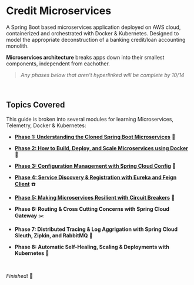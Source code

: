 # Credit Microservices
A Spring Boot based microservices application deployed on AWS cloud, containerized and orchestrated with Docker &amp; Kubernetes. Designed to model the appropriate deconstruction of a banking credit/loan accounting monolith.

**Microservices architecture** breaks apps down into their smallest components, independent from eachother.

> *Any phases below that aren't hyperlinked will be complete by 10/14*

<br>

## Topics Covered
This guide is broken into several modules for learning Microservices, Telemetry, Docker & Kubernetes:

- [**Phase 1: Understanding the Cloned Spring Boot Microservices**](https://github.com/sophiagavrila/credit-microservices/tree/main/phase1) :brain:

- [**Phase 2: How to Build, Deploy, and Scale Microservices using Docker**](https://github.com/sophiagavrila/credit-microservices/tree/main/phase2) :whale:

- [**Phase 3: Configuration Management with Spring Cloud Config**](https://github.com/sophiagavrila/credit-microservices/tree/main/phase3) :key:

- [**Phase 4: Service Discovery & Registration with Eureka and Feign Client**](https://github.com/sophiagavrila/credit-microservices/tree/main/phase4) :phone:

- [**Phase 5: Making Microservices Resilient with Circuit Breakers**](https://github.com/sophiagavrila/credit-microservices/tree/main/phase5) :muscle:

- **Phase 6: Routing & Cross Cutting Concerns with Spring Cloud Gateway** :scissors:

- **Phase 7: Distributed Tracing & Log Aggrigation with Spring Cloud Sleuth, Zipkin, and RabbitMQ** :incoming_envelope:

- **Phase 8: Automatic Self-Healing, Scaling & Deployments with Kubernetes** :octopus:

<br>

*Finished!* :tada:

